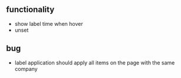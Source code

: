 ## functionality
* show label time when hover
* unset
## bug
* label application should apply all items on the page with the same company
